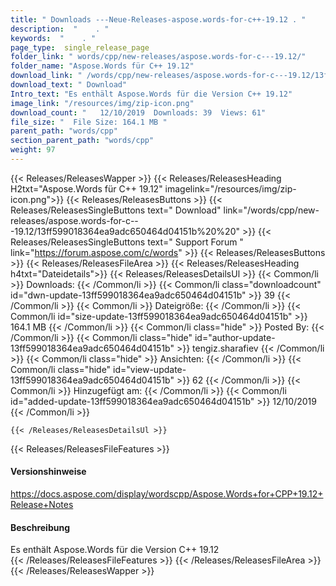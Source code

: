 ```yaml
---
title: " Downloads ---Neue-Releases-aspose.words-for-c++-19.12 . "
description:  "    . " 
keywords:  "    . " 
page_type:  single_release_page
folder_link: " words/cpp/new-releases/aspose.words-for-c---19.12/"
folder_name: "Aspose.Words für C++ 19.12"
download_link: " /words/cpp/new-releases/aspose.words-for-c---19.12/13ff599018364ea9adc650464d04151b"
download_text: " Download"
Intro_text: "Es enthält Aspose.Words für die Version C++ 19.12"
image_link: "/resources/img/zip-icon.png"
download_count: "   12/10/2019  Downloads: 39  Views: 61"
file_size: "  File Size: 164.1 MB "
parent_path: "words/cpp"
section_parent_path: "words/cpp"
weight: 97
---
```


{{< Releases/ReleasesWapper >}}
  {{< Releases/ReleasesHeading H2txt="Aspose.Words für C++ 19.12" imagelink="/resources/img/zip-icon.png">}}
  {{< Releases/ReleasesButtons >}}
    {{< Releases/ReleasesSingleButtons text=" Download" link="/words/cpp/new-releases/aspose.words-for-c---19.12/13ff599018364ea9adc650464d04151b%20%20" >}}
    {{< Releases/ReleasesSingleButtons text=" Support Forum " link="https://forum.aspose.com/c/words" >}}
  {{< Releases/ReleasesButtons >}}
  {{< Releases/ReleasesFileArea >}}
    {{< Releases/ReleasesHeading h4txt="Dateidetails">}}
    {{< Releases/ReleasesDetailsUl >}}
            {{< Common/li >}} Downloads: {{< /Common/li >}}
      {{< Common/li class="downloadcount" id="dwn-update-13ff599018364ea9adc650464d04151b" >}} 39 {{< /Common/li >}}
      {{< Common/li >}} Dateigröße: {{< /Common/li >}}
      {{< Common/li id="size-update-13ff599018364ea9adc650464d04151b" >}} 164.1 MB {{< /Common/li >}} 
      {{< Common/li  class="hide" >}} Posted By: {{< /Common/li >}} 
      {{< Common/li class="hide" id="author-update-13ff599018364ea9adc650464d04151b" >}} tengiz.sharafiev {{< /Common/li >}}
      {{< Common/li class="hide" >}} Ansichten: {{< /Common/li >}}
      {{< Common/li class="hide" id="view-update-13ff599018364ea9adc650464d04151b" >}} 62 {{< /Common/li >}}
      {{< Common/li >}} Hinzugefügt am: {{< /Common/li >}}
      {{< Common/li id="added-update-13ff599018364ea9adc650464d04151b" >}} 12/10/2019 {{< /Common/li >}} 

    {{< /Releases/ReleasesDetailsUl >}}

  {{< Releases/ReleasesFileFeatures >}}
      <h4>Versionshinweise</h4><div> <a href="https://docs.aspose.com/display/wordscpp/Aspose.Words+for+CPP+19.12+Release+Notes">https://docs.aspose.com/display/wordscpp/Aspose.Words+for+CPP+19.12+Release+Notes</a></div><h4> Beschreibung</h4><div class="HTMLDescription"> Es enthält Aspose.Words für die Version C++ 19.12</div>
  {{< /Releases/ReleasesFileFeatures >}}
 {{< /Releases/ReleasesFileArea >}}
{{< /Releases/ReleasesWapper >}}




